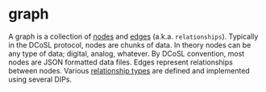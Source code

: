 graph
======

A graph is a collection of [nodes](node.md) and [edges](relationship.md) (a.k.a. `relationships`). Typically in the DCoSL protocol, nodes are chunks of data. In theory nodes can be any type of data; digital, analog, whatever. By DCoSL convention, most nodes are JSON formatted data files. Edges represent relationships between nodes. Various [relationship types](relationshipType.md) are defined and implemented using several DIPs.
